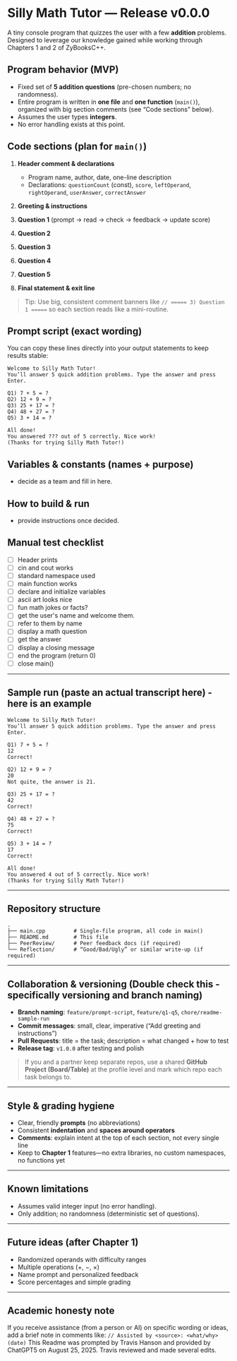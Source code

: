 # Silly Math Tutor — Release v0.0.0

A tiny console program that quizzes the user with a few **addition** problems. Designed to leverage our knowledge gained while working through Chapters 1 and 2 of ZyBooksC++.

## Program behavior (MVP)

* Fixed set of **5 addition questions** (pre-chosen numbers; no randomness).
* Entire program is written in **one file** and **one function** (`main()`), organized with big section comments (see “Code sections” below).
* Assumes the user types **integers**.
* No error handling exists at this point.

## Code sections (plan for `main()`)

1. **Header comment & declarations**

   * Program name, author, date, one-line description
   * Declarations: `questionCount` (const), `score`, `leftOperand`, `rightOperand`, `userAnswer`, `correctAnswer`
2. **Greeting & instructions**
3. **Question 1** (prompt → read → check → feedback → update score)
4. **Question 2**
5. **Question 3**
6. **Question 4**
7. **Question 5**
8. **Final statement & exit line**

> Tip: Use big, consistent comment banners like `// ===== 3) Question 1 =====` so each section reads like a mini-routine.

## Prompt script (exact wording)

You can copy these lines directly into your output statements to keep results stable:

```
Welcome to Silly Math Tutor!
You’ll answer 5 quick addition problems. Type the answer and press Enter.

Q1) 7 + 5 = ?
Q2) 12 + 9 = ?
Q3) 25 + 17 = ?
Q4) 48 + 27 = ?
Q5) 3 + 14 = ?

All done!
You answered ??? out of 5 correctly. Nice work!
(Thanks for trying Silly Math Tutor!)
```

## Variables & constants (names + purpose)

* decide as a team and fill in here.

## How to build & run

* provide instructions once decided.

## Manual test checklist

* [ ] Header prints
* [ ] cin and cout works
* [ ] standard namespace used
* [ ] main function works
* [ ] declare and initialize variables
* [ ] ascii art looks nice
* [ ] fun math jokes or facts?
* [ ] get the user's name and welcome them.
* [ ] refer to them by name
* [ ] display a math question
* [ ] get the answer
* [ ] display a closing message
* [ ] end the program (return 0)
* [ ] close main()

---

## Sample run (paste an actual transcript here) - here is an example

```
Welcome to Silly Math Tutor!
You’ll answer 5 quick addition problems. Type the answer and press Enter.

Q1) 7 + 5 = ?
12
Correct!

Q2) 12 + 9 = ?
20
Not quite, the answer is 21.

Q3) 25 + 17 = ?
42
Correct!

Q4) 48 + 27 = ?
75
Correct!

Q5) 3 + 14 = ?
17
Correct!

All done!
You answered 4 out of 5 correctly. Nice work!
(Thanks for trying Silly Math Tutor!)
```

---

## Repository structure

```
.
├── main.cpp         # Single-file program, all code in main()
├── README.md        # This file
├── PeerReview/      # Peer feedback docs (if required)
└── Reflection/      # “Good/Bad/Ugly” or similar write-up (if required)
```

---

## Collaboration & versioning (Double check this - specifically versioning and branch naming)

* **Branch naming**: `feature/prompt-script`, `feature/q1-q5`, `chore/readme-sample-run`
* **Commit messages**: small, clear, imperative (“Add greeting and instructions”)
* **Pull Requests**: title = the task; description = what changed + how to test
* **Release tag**: `v1.0.0` after testing and polish

> If you and a partner keep separate repos, use a shared **GitHub Project (Board/Table)** at the profile level and mark which repo each task belongs to.

---

## Style & grading hygiene

* Clear, friendly **prompts** (no abbreviations)
* Consistent **indentation** and **spaces around operators**
* **Comments**: explain intent at the top of each section, not every single line
* Keep to **Chapter 1** features—no extra libraries, no custom namespaces, no functions yet

---

## Known limitations

* Assumes valid integer input (no error handling).
* Only addition; no randomness (deterministic set of questions).

---

## Future ideas (after Chapter 1)

* Randomized operands with difficulty ranges
* Multiple operations (+, −, ×)
* Name prompt and personalized feedback
* Score percentages and simple grading

---

## Academic honesty note

If you receive assistance (from a person or AI) on specific wording or ideas, add a brief note in comments like:
`// Assisted by <source>: <what/why> (date)`
This Readme was prompted by Travis Hanson and provided by ChatGPT5 on August 25, 2025. Travis reviewed and made several edits.
